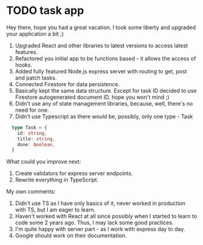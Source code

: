 # TODO task app

Hey there, hope you had a great vacation. I took some liberty and upgraded your application a bit ;)

1. Upgraded React and other libraries to latest versions to access latest features.
2. Refactored you initial app to be functions based - it allows the access of hooks.
3. Added fully featured Node.js express server with routing to get, post and patch tasks.
4. Connected Firestore for data persistence.
5. Basically kept the same data structure. Except for task ID decided to use Firestore autogenerated document ID, hope you won't mind ;)
6. Didn't use any of state management libraries, because, well, there's no need for one.
7. Didn't use Typescript as there would be, possibly, only one type - Task 
  ```typescript
    type Task = {
      id: string,
      title: string,
      done: boolean,
    }
  ```
  
What could you improve next:
1. Create validators for express server endpoints.
2. Rewrite everything in TypeScript.


My own comments:
1. Didn't use TS as I have only basics of it, never worked in production with TS, but I am eager to learn.
2. Haven't worked with React at all since possibly when I started to learn to code some 2 years ago. Thus, I may lack some good practices.
3. I'm quite happy with server part - as I work with express day to day.
4. Google should work on their documentation.
